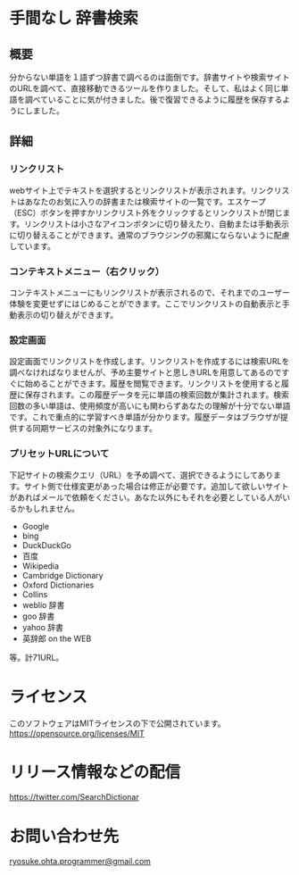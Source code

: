# 手間なし 辞書検索
## 概要
分からない単語を１語ずつ辞書で調べるのは面倒です。辞書サイトや検索サイトのURLを調べて、直接移動できるツールを作りました。そして、私はよく同じ単語を調べていることに気が付きました。後で復習できるように履歴を保存するようにしました。

## 詳細
### リンクリスト
webサイト上でテキストを選択するとリンクリストが表示されます。リンクリストはあなたのお気に入りの辞書または検索サイトの一覧です。エスケープ（ESC）ボタンを押すかリンクリスト外をクリックするとリンクリストが閉じます。リンクリストは小さなアイコンボタンに切り替えたり、自動または手動表示に切り替えることができます。通常のブラウジングの邪魔にならないように配慮しています。

### コンテキストメニュー（右クリック）
コンテキストメニューにもリンクリストが表示されるので、それまでのユーザー体験を変更せずにはじめることができます。ここでリンクリストの自動表示と手動表示の切り替えができます。

### 設定画面
設定画面でリンクリストを作成します。リンクリストを作成するには検索URLを調べなければなりませんが、予め主要サイトと思しきURLを用意してあるのですぐに始めることができます。履歴を閲覧できます。リンクリストを使用すると履歴に保存されます。この履歴データを元に単語の検索回数が集計されます。検索回数の多い単語は、使用頻度が高いにも関わらずあなたの理解が十分でない単語です。これで重点的に学習すべき単語が分かります。履歴データはブラウザが提供する同期サービスの対象外になります。

### プリセットURLについて
下記サイトの検索クエリ（URL）を予め調べて、選択できるようにしてあります。サイト側で仕様変更があった場合は修正が必要です。追加して欲しいサイトがあればメールで依頼をください。あなた以外にもそれを必要としている人がいるかもしれません。

* Google
* bing
* DuckDuckGo
* 百度
* Wikipedia
* Cambridge Dictionary
* Oxford Dictionaries
* Collins
* weblio 辞書
* goo 辞書
* yahoo 辞書
* 英辞郎 on the WEB

等。計71URL。

# ライセンス
このソフトウェアはMITライセンスの下で公開されています。
https://opensource.org/licenses/MIT

# リリース情報などの配信
https://twitter.com/SearchDictionar

# お問い合わせ先
ryosuke.ohta.programmer@gmail.com
